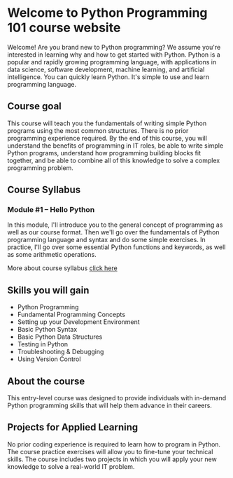 # Welcome to Python Programming 101 course website

Welcome! Are you brand new to Python programming? We assume you're interested in learning why and how to get started with Python. Python is a popular and rapidly growing programming language, with applications in data science, software development, machine learning, and artificial intelligence. You can quickly learn Python. It's simple to use and learn programming language.

## Course goal

This course will teach you the fundamentals of writing simple Python programs using the most common structures. There is no prior programming experience required. By the end of this course, you will understand the benefits of programming in IT roles, be able to write simple Python programs, understand how programming building blocks fit together, and be able to combine all of this knowledge to solve a complex programming problem.

## Course Syllabus

### Module #1 – Hello Python
In this module, I'll introduce you to the general concept of programming as well as our course format. Then we'll go over the fundamentals of Python programming language and syntax and do some simple exercises. In practice, I'll go over some essential Python functions and keywords, as well as some arithmetic operations.

More about course syllabus [click here](syllabus)

## Skills you will gain

* Python Programming
* Fundamental Programming Concepts
* Setting up your Development Environment
* Basic Python Syntax
* Basic Python Data Structures
* Testing in Python
* Troubleshooting & Debugging
* Using Version Control

## About the course

This entry-level course was designed to provide individuals with in-demand Python programming skills that will help them advance in their careers.

## Projects for Applied Learning

No prior coding experience is required to learn how to program in Python. The course practice exercises will allow you to fine-tune your technical skills. The course includes two projects in which you will apply your new knowledge to solve a real-world IT problem.
